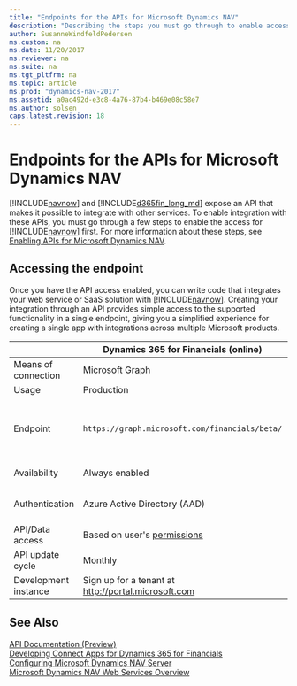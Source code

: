 ```yaml
---
title: "Endpoints for the APIs for Microsoft Dynamics NAV"
description: "Describing the steps you must go through to enable access to the APIs."
author: SusanneWindfeldPedersen
ms.custom: na
ms.date: 11/20/2017
ms.reviewer: na
ms.suite: na
ms.tgt_pltfrm: na
ms.topic: article
ms.prod: "dynamics-nav-2017"
ms.assetid: a0ac492d-e3c8-4a76-87b4-b469e08c58e7
ms.author: solsen
caps.latest.revision: 18
---
```


# Endpoints for the APIs for Microsoft Dynamics NAV 
[!INCLUDE[navnow](includes/navnow_md.md)] and [!INCLUDE[d365fin_long_md](includes/d365fin_long_md.md)] expose an API that makes it possible to integrate with other services. To enable integration with these APIs, you must go through a few steps to enable the access for [!INCLUDE[navnow](includes/navnow_md.md)] first. For more information about these steps, see [Enabling APIs for Microsoft Dynamics NAV](enabling-apis-for-dynamics-nav.md).

## Accessing the endpoint
Once you have the API access enabled, you can write code that integrates your web service or SaaS solution with [!INCLUDE[navnow](includes/navnow_md.md)]. Creating your integration through an API provides simple access to the supported functionality in a single endpoint, giving you a simplified experience for creating a single app with integrations across multiple Microsoft products. 

||Dynamics 365 for Financials (online)|||Microsoft Dynamics NAV 2018 (on-prem)|
|--|--|--|--|--|
|Means of connection|Microsoft Graph|Common endpoint service|Direct tenant|Direct installation|
|Usage|Production|Production|Rapid development and testing only|Production|
|Endpoint|`https://graph.microsoft.com/financials/beta/`| `https://api.financials.dynamics.com`|`https://<tenant url>:7048/MS/api/<API version>/`<br>  Example: `https://contoso.com:7048/api/beta`|OData base URL in installation: <br> `https://<base URL>:<port>/v1.0/api/<API version>/` <br> Example: `https://nav.contoso.com:7048/v1.0/api/beta/` <br> Must be exposed through a firewall.|
|Availability|Always enabled|Always enabled|Always enabled|Disabled by default.<br> Must be enabled by the administrator.|
|Authentication|Azure Active Directory (AAD)|Azure Active Directory (AAD)|Basic authentication. Username and web service access key as password.|Basic authentication.<br> Username and web service access key as password.|
|API/Data access|Based on user's [permissions](permissions-on-database-objects.md)|Based on user's [permissions](permissions-on-database-objects.md)|Based on user's [permissions](permissions-on-database-objects.md)|Based on user's [permissions](permissions-on-database-objects.md)|
|API update cycle|Monthly|Monthly|Monthly|Hotfixes installed by partner|
|Development instance|Sign up for a tenant at http://portal.microsoft.com|Sign up for a tenant at http://portal.microsoft.com|Sign up for a tenant at http://portal.microsoft.com|Get [Docker](https://aka.ms/developerpreview) instance|

## See Also
[API Documentation (Preview)](fin-graph/index.md)  
[Developing Connect Apps for Dynamics 365 for Financials](developer/devenv-develop-connect-apps-for-fin.md)  
[Configuring Microsoft Dynamics NAV Server](configuring-microsoft-dynamics-nav-server.md)  
[Microsoft Dynamics NAV Web Services Overview](microsoft-dynamics-nav-web-services-overview.md)  